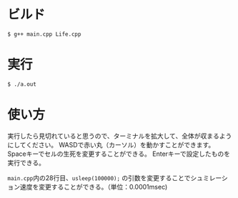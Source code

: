 # ビルド

`$ g++ main.cpp Life.cpp`

# 実行

`$ ./a.out`

# 使い方

実行したら見切れていると思うので、ターミナルを拡大して、全体が収まるようにしてください。
WASDで赤い丸（カーソル）を動かすことができます。
Spaceキーでセルの生死を変更することができる。
Enterキーで設定したものを実行できる。

`main.cpp`内の28行目、`usleep(100000);` の引数を変更することでシュミレーション速度を変更することができる。（単位：0.0001msec)
